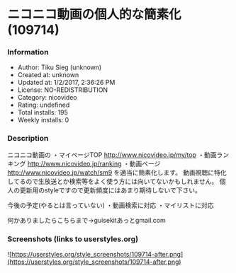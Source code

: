 # ニコニコ動画の個人的な簡素化 (109714)

### Information
- Author: Tiku Sieg (unknown)
- Created at: unknown
- Updated at: 1/2/2017, 2:36:26 PM
- License: NO-REDISTRIBUTION
- Category: nicovideo
- Rating: undefined
- Total installs: 195
- Weekly installs: 0


### Description
ニコニコ動画の
・マイページTOP http://www.nicovideo.jp/my/top
・動画ランキング http://www.nicovideo.jp/ranking
・動画ページ http://www.nicovideo.jp/watch/sm9
を適当に簡素化します。
動画視聴に特化してるので生放送とか検索等をよく使う方には向いてないかもしれません。
個人の更新用のstyleですので更新頻度にはあまり期待しないで下さい。

今後の予定(やるとは言っていない)
・動画検索に対応
・マイリストに対応

何かありましたらこちらまで→guisekitあっとgmail.com


### Screenshots (links to userstyles.org)
![https://userstyles.org/style_screenshots/109714-after.png](https://userstyles.org/style_screenshots/109714-after.png)


